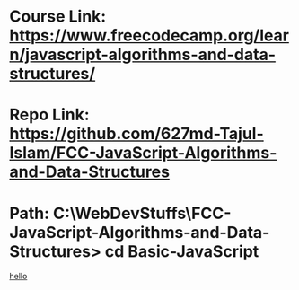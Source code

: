 # Course Link: https://www.freecodecamp.org/learn/javascript-algorithms-and-data-structures/

# Repo Link: https://github.com/627md-Tajul-Islam/FCC-JavaScript-Algorithms-and-Data-Structures

# Path: C:\WebDevStuffs\FCC-JavaScript-Algorithms-and-Data-Structures> cd Basic-JavaScript

<a href="https://www.freecodecamp.org/learn/javascript-algorithms-and-data-structures/"> hello </a>